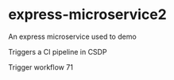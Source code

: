 # express-microservice2
An express microservice used to demo

Triggers a CI pipeline in CSDP

Trigger workflow 71
